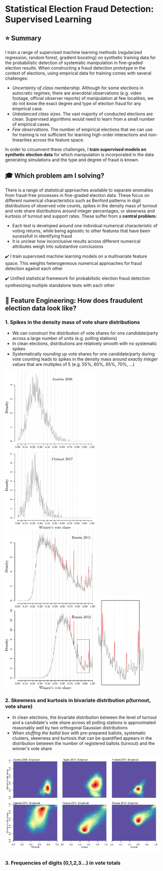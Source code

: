 # Statistical Election Fraud Detection: Supervised Learning

## :star: Summary
I train a range of supervised machine learning methods (regularized regression, random forest, gradient boosting) on synthetic training data for the probabilistic detection of systematic manipulation in fine-graded election results. When constructing a fraud detection prototype in the context of elections, using empirical data for training comes with several challenges: 

- *Uncertainty of class membership.* Although for some elections in autocratic regimes, there are anecdotal observations (e.g. video footage, official observer reports) of manipulation at few localities, we do not know the exact degree and type of election fraud for any empirical case.  
- *Unbalanced class sizes.* The vast majority of conducted elections are clean. Supervised algorithms would need to learn from a small number of empirical cases. 
- *Few observations.* The number of empirical elections that we can use for training is not sufficient for learning high-order interactions and non-linearities across the feature space.  

In order to circumvent these challenges, I **train supervised models on synthetic election data** for which manipulation is incorporated in the data generating simulations and the type and degree of fraud is known. 

## :mortar_board: Which problem am I solving?
There is a range of statistical approaches available to separate anomalies from fraud-free processes in fine-graded election data. These focus on different numerical characteristics such as Benford patterns in digit distributions of observed vote counts, spikes in the density mass of turnout and vote share distributions around integer percentages, or skewness and kurtosis of turnout and support rates. These suffer from a **central problem:** 

- Each test is developed around one individual numerical characteristic of voting returns, while being agnostic to other features that have been sucessfull in identifying fraud
- It is unclear how inconclusive results across different numerical attributes weigh into substantive conclusions

:heavy_check_mark: I train supervised machine learning models on a multivariate feature space. This weights heterogeneous numerical approaches for fraud detection against each other

:heavy_check_mark: Unified statistical framework for probabilistic election fraud detection synthesizing multiple standalone tests with each other

## :microscope: Feature Engineering: How does fraudulent election data look like?

### 1. Spikes in the density mass of vote share distributions
- We can construct the distribution of vote shares for one candidate/party across a large number of units (e.g. polling stations) 
- In clean elections, distributions are relatively smooth with no systematic spikes
- Systematically *rounding up* vote shares for one candidate/party during vote counting leads to spikes in the density mass around *exactly integer values* that are multiples of 5 (e.g. 55%, 60%, 65%, 70%, ...)

<p float="left">
  <img src="spikes_clean.png" width="300" />
  <img src="spikes_fraud.png" width="300" /> 
  <img src="spikes_fraud_zoom.png" width="150" /> 
</p>

### 2. Skewness and kurtosis in bivariate distribution p(turnout, vote share)
- In clean elections, the bivariate distribution between the level of turnout and a candidate's vote share across all polling stations is approximated reasonably well by two orthogonal Gaussian distributions 
- When *stuffing the ballot box* with pre-prepared ballots, systematic clusters, skewness and kurtosis that can be quantified appears in the distribution between the number of registered ballots (turnout) and the winner's vote share 

<p float="left">
  <img src="comet_emp.png" width="650" />
</p>

### 3. Frequencies of digits (0,1,2,3...) in vote totals


